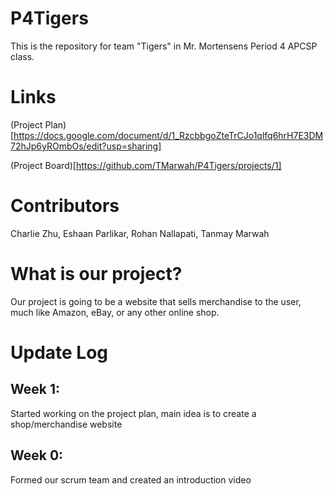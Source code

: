 # P4Tigers
This is the repository for team "Tigers" in Mr. Mortensens Period 4 APCSP class.

# Links
(Project Plan)[https://docs.google.com/document/d/1_RzcbbgoZteTrCJo1qlfq6hrH7E3DM72hJp6yROmbOs/edit?usp=sharing]

(Project Board)[https://github.com/TMarwah/P4Tigers/projects/1]

# Contributors
Charlie Zhu, Eshaan Parlikar, Rohan Nallapati, Tanmay Marwah

# What is our project?
Our project is going to be a website that sells merchandise to the user, much like Amazon, eBay, or any other online
shop.

# Update Log
## Week 1:
Started working on the project plan, main idea is to create a shop/merchandise website
## Week 0:
Formed our scrum team and created an introduction video
